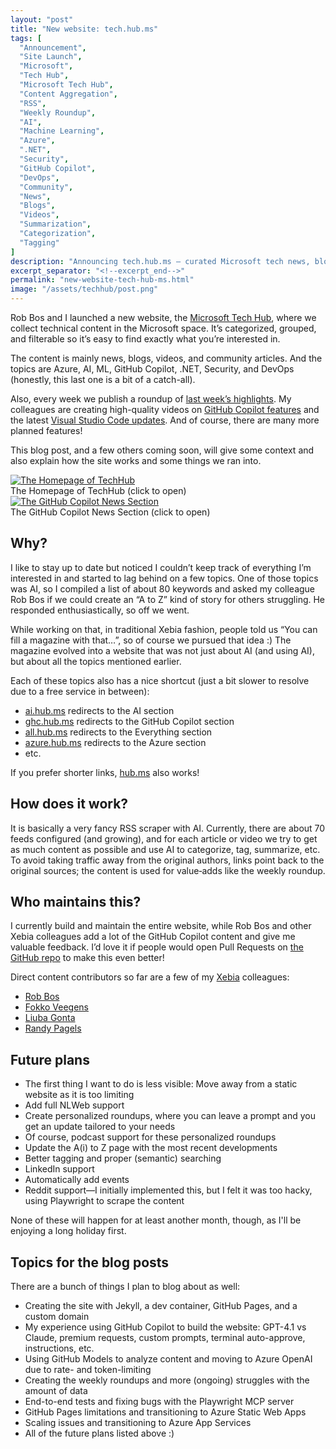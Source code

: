 ```yaml
---
layout: "post"
title: "New website: tech.hub.ms"
tags: [
  "Announcement",
  "Site Launch",
  "Microsoft",
  "Tech Hub",
  "Microsoft Tech Hub",
  "Content Aggregation",
  "RSS",
  "Weekly Roundup",
  "AI",
  "Machine Learning",
  "Azure",
  ".NET",
  "Security",
  "GitHub Copilot",
  "DevOps",
  "Community",
  "News",
  "Blogs",
  "Videos",
  "Summarization",
  "Categorization",
  "Tagging"
]
description: "Announcing tech.hub.ms — curated Microsoft tech news, blogs, and videos with AI-powered categorization, tagging, and summaries, plus weekly roundups."
excerpt_separator: "<!--excerpt_end-->"
permalink: "new-website-tech-hub-ms.html"
image: "/assets/techhub/post.png"
---
```


Rob Bos and I launched a new website, the [Microsoft Tech Hub](https://tech.hub.ms), where we collect technical content in the Microsoft space. It’s categorized, grouped, and filterable so it’s easy to find exactly what you’re interested in.

The content is mainly news, blogs, videos, and community articles. And the topics are Azure, AI, ML, GitHub Copilot, .NET, Security, and DevOps (honestly, this last one is a bit of a catch-all).

Also, every week we publish a roundup of [last week’s highlights](https://hub.ms/2025-08-25-Weekly-AI-and-Tech-News-Roundup.html). My colleagues are creating high-quality videos on [GitHub Copilot features](https://hub.ms/github-copilot/features.html) and the latest [Visual Studio Code updates](https://hub.ms/github-copilot/vscode-updates.html). And of course, there are many more planned features!<!--excerpt_end-->

This blog post, and a few others coming soon, will give some context and also explain how the site works and some things we ran into.

<div class="image-gallery">
  <div class="image-item">
    <a href="https://hub.ms" target="_blank"><img src="{{ "/assets/techhub/homepage.png" | relative_url }}" alt="The Homepage of TechHub"></a>
    <div class="image-caption">The Homepage of TechHub (click to open)</div>
  </div>
  <div class="image-item">
    <a href="https://hub.ms/github-copilot/news" target="_blank"><img src="{{ "/assets/techhub/ghc-news.png" | relative_url }}" alt="The GitHub Copilot News Section"></a>
    <div class="image-caption">The GitHub Copilot News Section (click to open)</div>
  </div>
</div>

## Why?

I like to stay up to date but noticed I couldn’t keep track of everything I’m interested in and started to lag behind on a few topics. One of those topics was AI, so I compiled a list of about 80 keywords and asked my colleague Rob Bos if we could create an “A to Z” kind of story for others struggling. He responded enthusiastically, so off we went.

While working on that, in traditional Xebia fashion, people told us “You can fill a magazine with that…”, so of course we pursued that idea :) The magazine evolved into a website that was not just about AI (and using AI), but about all the topics mentioned earlier.

Each of these topics also has a nice shortcut (just a bit slower to resolve due to a free service in between):

- [ai.hub.ms](https://ai.hub.ms) redirects to the AI section
- [ghc.hub.ms](https://ghc.hub.ms) redirects to the GitHub Copilot section
- [all.hub.ms](https://all.hub.ms) redirects to the Everything section
- [azure.hub.ms](https://azure.hub.ms) redirects to the Azure section
- etc.

If you prefer shorter links, [hub.ms](https://hub.ms) also works!

## How does it work?

It is basically a very fancy RSS scraper with AI. Currently, there are about 70 feeds configured (and growing), and for each article or video we try to get as much content as possible and use AI to categorize, tag, summarize, etc. To avoid taking traffic away from the original authors, links point back to the original sources; the content is used for value‑adds like the weekly roundup.

## Who maintains this?

I currently build and maintain the entire website, while Rob Bos and other Xebia colleagues add a lot of the GitHub Copilot content and give me valuable feedback. I’d love it if people would open Pull Requests on [the GitHub repo](https://github.com/techhubms/techhub) to make this even better!

Direct content contributors so far are a few of my [Xebia](https://xebia.com) colleagues:

- [Rob Bos](https://github.com/rajbos)
- [Fokko Veegens](https://github.com/FokkoVeegens)
- [Liuba Gonta](https://github.com/liubchigo)
- [Randy Pagels](https://github.com/PagelsR)

## Future plans

- The first thing I want to do is less visible: Move away from a static website as it is too limiting
- Add full NLWeb support
- Create personalized roundups, where you can leave a prompt and you get an update tailored to your needs
- Of course, podcast support for these personalized roundups
- Update the A(i) to Z page with the most recent developments
- Better tagging and proper (semantic) searching
- LinkedIn support
- Automatically add events
- Reddit support—I initially implemented this, but I felt it was too hacky, using Playwright to scrape the content

None of these will happen for at least another month, though, as I'll be enjoying a long holiday first.

## Topics for the blog posts

There are a bunch of things I plan to blog about as well:

- Creating the site with Jekyll, a dev container, GitHub Pages, and a custom domain
- My experience using GitHub Copilot to build the website: GPT-4.1 vs Claude, premium requests, custom prompts, terminal auto-approve, instructions, etc.
- Using GitHub Models to analyze content and moving to Azure OpenAI due to rate- and token-limiting
- Creating the weekly roundups and more (ongoing) struggles with the amount of data
- End-to-end tests and fixing bugs with the Playwright MCP server
- GitHub Pages limitations and transitioning to Azure Static Web Apps
- Scaling issues and transitioning to Azure App Services
- All of the future plans listed above :)
